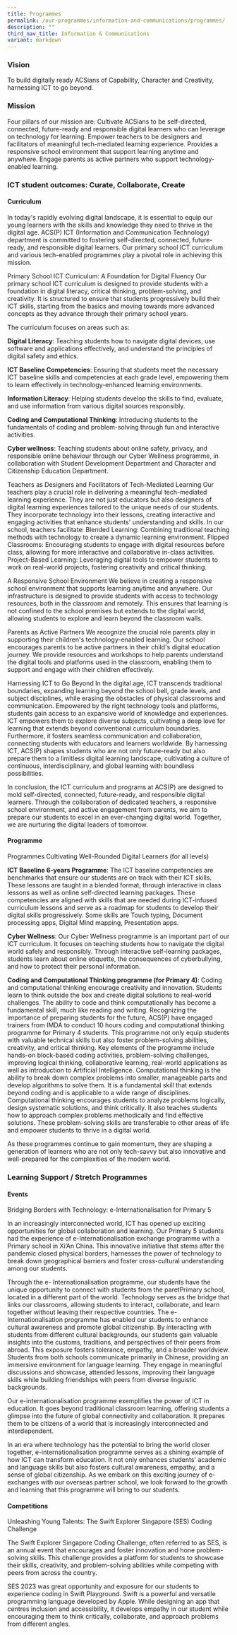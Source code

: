 ```yaml
---
title: Programmes
permalink: /our-programmes/information-and-communications/programmes/
description: ""
third_nav_title: Information & Communications
variant: markdown
---
```

### **Vision**
To build digitally ready ACSians of Capability, Character and Creativity, harnessing ICT to go beyond. 
### **Mission**

Four pillars of our mission are: Cultivate ACSians to be self-directed, connected, future-ready and responsible digital learners who can leverage on technology for learning. Empower teachers to be designers and facilitators of meaningful tech-mediated learning experience. Provides a responsive school environment that support learning anytime and anywhere. Engage parents as active partners who support technology-enabled learning. 
### **ICT student outcomes: Curate, Collaborate, Create**
#### **Curriculum**

In today's rapidly evolving digital landscape, it is essential to equip our young learners with the skills and knowledge they need to thrive in the digital age. ACS(P) ICT (Information and Communication Technology) department is committed to fostering self-directed, connected, future-ready, and responsible digital learners. Our primary school ICT curriculum and various tech-enabled programmes play a pivotal role in achieving this mission.

Primary School ICT Curriculum: A Foundation for Digital Fluency
Our primary school ICT curriculum is designed to provide students with a foundation in digital literacy, critical thinking, problem-solving, and creativity. It is structured to ensure that students progressively build their ICT skills, starting from the basics and moving towards more advanced concepts as they advance through their primary school years.

The curriculum focuses on areas such as:

**Digital Literacy**: Teaching students how to navigate digital devices, use software and applications effectively, and understand the principles of digital safety and ethics.

**ICT Baseline Competencies**: Ensuring that students meet the necessary ICT baseline skills and competencies at each grade level, empowering them to learn effectively in technology-enhanced learning environments.

**Information Literacy**: Helping students develop the skills to find, evaluate, and use information from various digital sources responsibly.

**Coding and Computational Thinking**: Introducing students to the fundamentals of coding and problem-solving through fun and interactive activities.

**Cyber wellness**: Teaching students about online safety, privacy, and responsible online behaviour through our Cyber Wellness programme, in collaboration with Student Development Department and Character and Citizenship Education Department.

Teachers as Designers and Facilitators of Tech-Mediated Learning
Our teachers play a crucial role in delivering a meaningful tech-mediated learning experience. They are not just educators but also designers of digital learning experiences tailored to the unique needs of our students. They incorporate technology into their lessons, creating interactive and engaging activities that enhance students' understanding and skills.
In our school, teachers facilitate:
Blended Learning: Combining traditional teaching methods with technology to create a dynamic learning environment.
Flipped Classrooms: Encouraging students to engage with digital resources before class, allowing for more interactive and collaborative in-class activities.
Project-Based Learning: Leveraging digital tools to empower students to work on real-world projects, fostering creativity and critical thinking.

A Responsive School Environment
We believe in creating a responsive school environment that supports learning anytime and anywhere. Our infrastructure is designed to provide students with access to technology resources, both in the classroom and remotely. This ensures that learning is not confined to the school premises but extends to the digital world, allowing students to explore and learn beyond the classroom walls.

Parents as Active Partners
We recognize the crucial role parents play in supporting their children's technology-enabled learning. Our school encourages parents to be active partners in their child's digital education journey. We provide resources and workshops to help parents understand the digital tools and platforms used in the classroom, enabling them to support and engage with their children effectively.

Harnessing ICT to Go Beyond
In the digital age, ICT transcends traditional boundaries, expanding learning beyond the school bell, grade levels, and subject disciplines, while erasing the obstacles of physical classrooms and communication. Empowered by the right technology tools and platforms, students gain access to an expansive world of knowledge and experiences. ICT empowers them to explore diverse subjects, cultivating a deep love for learning that extends beyond conventional curriculum boundaries. Furthermore, it fosters seamless communication and collaboration, connecting students with educators and learners worldwide. By harnessing ICT, ACS(P) shapes students who are not only future-ready but also prepare them to a limitless digital learning landscape, cultivating a culture of continuous, interdisciplinary, and global learning with boundless possibilities.


In conclusion, the ICT curriculum and programs at ACS(P) are designed to mold self-directed, connected, future-ready, and responsible digital learners. Through the collaboration of dedicated teachers, a responsive school environment, and active engagement from parents, we aim to prepare our students to excel in an ever-changing digital world. Together, we are nurturing the digital leaders of tomorrow.

#### **Programme**

Programmes Cultivating Well-Rounded Digital Learners (for all levels)

**ICT Baseline 6-years Programme**: The ICT baseline competencies are benchmarks that ensure our students are on track with their ICT skills. These lessons are taught in a blended format, through interactive in class lessons as well as online self-directed learning packages. These competencies are aligned with skills that are needed during ICT-infused curriculum lessons and serve as a roadmap for students to develop their digital skills progressively. Some skills are Touch typing, Document processing apps, Digital Mind mapping, Presentation apps.

**Cyber Wellness**: Our Cyber Wellness programme is an important part of our ICT curriculum. It focuses on teaching students how to navigate the digital world safely and responsibly. Through interactive self-learning packages, students learn about online etiquette, the consequences of cyberbullying, and how to protect their personal information.

**Coding and Computational Thinking programme (for Primary 4)**:
Coding and computational thinking encourage creativity and innovation.  Students learn to think outside the box and create digital solutions to real-world challenges. The ability to code and think computationally has become a fundamental skill, much like reading and writing. Recognizing the importance of preparing students for the future, ACS(P) have engaged trainers from IMDA to conduct 10 hours coding and computational thinking programme for Primary 4 students. This programme not only equip students with valuable technical skills but also foster problem-solving abilities, creativity, and critical thinking. Key elements of the programme include hands-on block-based coding activities, problem-solving challenges, improving logical thinking, collaborative learning, real-world applications as well as introduction to Artificial Intelligence. 
Computational thinking is the ability to break down complex problems into smaller, manageable parts and develop algorithms to solve them. It is a fundamental skill that extends beyond coding and is applicable to a wide range of disciplines. Computational thinking encourages students to analyze problems logically, design systematic solutions, and think critically. It also teaches students how to approach complex problems methodically and find effective solutions. These problem-solving skills are transferable to other areas of life and empower students to thrive in a digital world.

As these programmes continue to gain momentum, they are shaping a generation of learners who are not only tech-savvy but also innovative and well-prepared for the complexities of the modern world.

### **Learning Support / Stretch Programmes**

#### **Events**


Bridging Borders with Technology: e-Internationalisation for Primary 5

In an increasingly interconnected world, ICT has opened up exciting opportunities for global collaboration and learning. Our Primary 5 students had the experience of e-Internationalisation exchange programme with a Primary school in Xi’An China. This innovative initiative that stems after the pandemic closed physical borders, harnesses the power of technology to break down geographical barriers and foster cross-cultural understanding among our students.

Through the e- Internationalisation programme, our students have the unique opportunity to connect with students from the paretPrimary school, located in a different part of the world. Technology serves as the bridge that links our classrooms, allowing students to interact, collaborate, and learn together without leaving their respective countries. The e-Internationalisation programme has enabled our students to enhance cultural awareness and promote global citizenship. By interacting with students from different cultural backgrounds, our students gain valuable insights into the customs, traditions, and perspectives of their peers from abroad. This exposure fosters tolerance, empathy, and a broader worldview. Students from both schools communicate primarily in Chinese, providing an immersive environment for language learning. They engage in meaningful discussions and showcase, attended lessons, improving their language skills while building friendships with peers from diverse linguistic backgrounds.

Our e-internationalisation programme exemplifies the power of ICT in education. It goes beyond traditional classroom learning, offering students a glimpse into the future of global connectivity and collaboration. It prepares them to be citizens of a world that is increasingly interconnected and interdependent.

In an era where technology has the potential to bring the world closer together, e-internationalisation programme serves as a shining example of how ICT can transform education. It not only enhances students' academic and language skills but also fosters cultural awareness, empathy, and a sense of global citizenship. As we embark on this exciting journey of e-exchanges with our overseas partner school, we look forward to the growth and learning that this programme will bring to our students.

#### **Competitions**
 
Unleashing Young Talents: The Swift Explorer Singapore (SES) Coding Challenge

The Swift Explorer Singapore Coding Challenge, often referred to as SES, is an annual event that encourages and foster innovation and hone problem-solving skills. This challenge provides a platform for students to showcase their skills, creativity, and problem-solving abilities while competing with peers from across the country.

SES 2023 was great opportunity and exposure for our students to experience coding in Swift Playground. Swift is a powerful and versatile programming language developed by Apple. While designing an app that centres inclusion and accessibility, it develops empathy in our student while encouraging them to think critically, collaborate, and approach problems from different angles.
